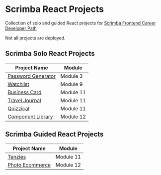 # Scrimba React Projects
Collection of solo and guided React projects for [Scrimba Frontend Career Developer Path](https://scrimba.com/learn/frontend)

Not all projects are deployed.

## Scrimba Solo React Projects
| Project Name | Module |
| ----------- | ----------- |
| [Password Generator](https://passw0rdg3n3rat0r.netlify.app/) | Module 3 |
| [Watchlist](https://mauvie.netlify.app/) | Module 9 |
| [Business Card](https://maurice-business-card.netlify.app/) | Module 11 |
| [Travel Journal](https://travel-site-journal.netlify.app/) | Module 11 |
| [Quizzical](https://qu1zz1cal.netlify.app/) | Module 11 |
| [Component Library](https://component-libraries.netlify.app/) | Module 12 |

## Scrimba Guided React Projects
| Project Name | Module |
| ----------- | ----------- |
| [Tenzies](https://tenz1es.netlify.app/) | Module 11 |
| [Photo Ecommerce](https://photo-ecommerce.netlify.app/) | Module 12 |